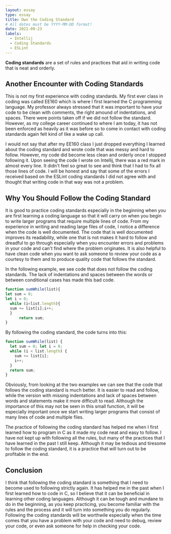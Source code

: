 ```yaml
---
layout: essay
type: essay
title: Own the Coding Standard
# All dates must be YYYY-MM-DD format!
date: 2021-09-23
labels:
  - Intellij
  - Coding Standards
  - ESLint
---
```


**Coding standards** are a set of rules and practices that aid in writing code that is neat and orderly.

## Another Encounter with Coding Standards

This is not my first experience with coding standards. My first ever class in coding was called EE160 which is where I first learned the C programming language. My professor always stressed that it was important to have your code to be clean with comments, the right amound of indentations, and spaces. There were points taken off if we did not follow the standard. However, as my college career continued to where I am today, it has not been enforced as heavily as it was before so to come in contact with coding standards again felt kind of like a wake up call.

I would not say that after my EE160 class I just dropped everything I learned about the coding standard and wrote code that was messy and hard to follow. However, my code did become less clean and orderly once I stopped following it. Upon seeing the code I wrote on Intellij, there was a red mark in almost every line. It didn't feel so great to see and think that I had to fix all those lines of code. I will be honest and say that some of the errors I received based on the ESLint coding standards I did not agree with and thought that writing code in that way was not a problem.

## Why You Should Follow the Coding Standard

It is good to practice coding standards especially in the beginning when you are first learning a coding language so that it will carry on when you begin to write larger programs that require multiple lines of code. From my experience in writing and reading large files of code, I notice a difference when the code is well documented. The code that is well documented improves its readability, while one that is not makes it hard to follow and dreadful to go through especially when you encounter errors and problems in your code and can't find where the problem originates. It is also helpful to have clean code when you want to ask someone to review your code as a courtesy to them and to produce quality code that follows the standard.

In the following example, we see code that does not follow the coding standards. The lack of indentations and spaces between the words or between conditional cases has made this bad code.

```js
function sumWhile(list){
let sum = 0;
let i = 0;
  while (i<list.length){
  sum += list[i];i++;
  }
      return sum;
}
```
By following the coding standard, the code turns into this:
```js
function sumWhile(list) {
  let sum = 0; let i = 0;
  while (i < list.length) {
    sum += list[i];
    i++;
  }
  return sum;
}
```
Obviously, from looking at the two examples we can see that the code that follows the coding standard is much better. It is easier to read and follow, while the version with missing indentations and lack of spaces between words and statements make it more difficult to read. Although the importance of this may not be seen in this small function, it will be especially important once we start writing larger programs that consist of many lines of code and multiple files.

The practice of following the coding standard has helped me when I first learned how to program in C as it made my code neat and easy to follow. I have not kept up with following all the rules, but many of the practices that I have learned in the past I still keep. Although it may be tedious and tiresome to follow the coding standard, it is a practice that will turn out to be profitable in the end. 

## Conclusion

I think that following the coding standard is something that I need to become used to following strictly again. It has helped me in the past when I first learned how to code in C, so I believe that it can be beneficial in learning other coding languages. Although it can be tough and mundane to do in the beginning, as you keep practicing, you become familiar with the rules and the process and it will turn into something you do regularly. Following the coding standards will be worthwile especially when the time comes that you have a problem with your code and need to debug, review your code, or even ask someone for help in checking your code.
